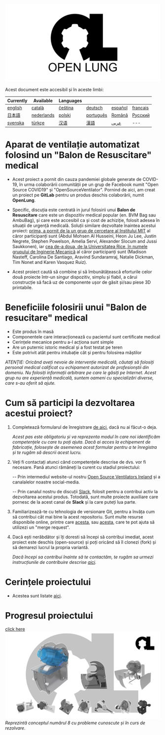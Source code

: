 ![Logo](images/OL_BANNER.png)

Acest document este accesibil și în aceste limbi:

| Currently | Available | Languages |   |   |   |
|---|---|---|---|---|---|
|[english](README.md) | [català](translations/README-ca.md) | [čeština](translations/README-cz.md)| [deutsch](translations/README-de.md) | [español](translations/README-es.md) | [français](translations/README-fr.md) |
| [日本語](translations/README-ja.md) | [nederlands](translations/README-nl.md) | [polski](translations/README-pl.md) | [português](translations/README-pt_BR.md) | [Română](translations/README-ro.md) | [Русский](translations/README-ru.md) |
| [svenska](translations/README-sv.md) | [türkçe](translations/README-tr.md) | [汉语](translations/README-zh-Hans.md) | [漢語](translations/README-zh-Hant.md) |[عربى](translations/README-ar.md)|---|

# Aparat de ventilație automatizat folosind un "Balon de Resuscitare" medical
- Acest proiect a pornit din cauza pandemiei globale generate de COVID-19, în urma colaborării comunității pe un grup de Facebook numit "Open Source COVID19" și "OpenSourceVentilator". Pornind de aici, am creat un proiect pe **GitLab** pentru un produs deschis colaborării, numit **OpenLung**.

- Specific, discuția este centrată in jurul folosirii unui **Balon de Resuscitare** care este un dispozitiv medical popular (en. BVM Bag sau AmbuBag), și care este accesibil ca și cost de achiziție, folosit adesea în situații de urgență medicală. Soluții similare dezvoltate înaintea acestui proiect: [prima, a pornit de la un grup de cercetare al Institului MIT](https://web.mit.edu/2.75/projects/DMD_2010_Al_Husseini.pdf) al căror participanți sunt (Abdul Mohsen Al Husseini, Heon Ju Lee, Justin Negrete, Stephen Powelson, Amelia Servi, Alexander Slocum and Jussi Saukkonen), iar [cea de-a doua, de la Universitatea Rice, în numele grupului de Inginerie Mecanică](http://oedk.rice.edu/Sys/PublicProfile/47585242/1063096) al căror participanți sunt (Madison Nasteff, Carolina De Santiago, Aravind Sundaramraj, Natalie Dickman, Tim Nonet and Karen Vasquez Ruiz).

- Acest proiect caută să combine și să îmbunătățească eforturile celor două proiecte într-un singur dispozitiv, simplu și fiabil, a cărui construcție să facă uz de componente ușor de găsit și/sau piese 3D printabile.

# Beneficiile folosirii unui "Balon de resucitare" medical

- Este produs în masă
- Componentele care interacționează cu pacientul sunt certificate medical
- Cerințele mecanice pentru a-l acționa sunt simple
- Are un puternic istoric medical și a fost testat pe teren
- Este potrivit atât pentru intubație cât și pentru folosirea măștilor

*ATENȚIE: Oricând aveți nevoie de intervenție medicală, căutați să folosiți personal medical calificat cu echipament autorizat de profesionștii din domeniu. Nu folosiți informații arbitrare pe care le găsiți pe Internet. Acest grup nu are experiență medicală, suntem oameni cu specializări diverse, care s-au oferit să ajute.*

# Cum să participi la dezvoltarea acestui proiect?
1. Completează formularul de înregistrare [de aici](https://opensourceventilator.ie/register), dacă nu ai făcut-o deja.

    *Acest pas este obligatoriu și va reprezenta modul în care noi identificăm competențele cu care tu poți ajuta. Dacă ai acces la echipement de fabricație, folosește de asemenea acest formular pentru a te înregistra și te rugăm să descrii acest lucru.*

2. Veți fi contactați atunci când competențele descrise de dvs. vor fi necesare. Pană atunci rămâneți la curent cu stadiul proiectului:

    -- Prin intermediul website-ul nostru [Open Source Ventilators Ireland](https://opensourceventilator.ie/) și a canalalelor noastre social-media.

    -- Prin canalul nostru de discuții [Slack](https://join.slack.com/t/osventilator/shared_invite/zt-czh5mtpg-z2QZX1xbxAmueOgSgy1tZw), folosit pentru a contribui activ la dezvoltarea acestui produs. Totodată, sunt multe proiecte auxiliare care pornesc de la acest canal de **Slack** și la care puteți lua parte.

3. Familiarizează-te cu tehnologia de versionare Git, pentru a învăța cum să contribui cât mai bine la acest repositoriu. Sunt multe resurse disponibile online, printre care [acesta](https://www.youtube.com/watch?v=enMumwvLAug), sau [acesta](https://docs.gitlab.com/ee/user/project/merge_requests/creating_merge_requests.html), care te pot ajuta să utilizezi un "merge request".

4. Dacă ești nerăbdător și îți doresti să începi să contribui imediat, acest proiect este deschis (open-source) și poți oricând să îl clonezi (fork) și să demarezi lucrul la propria variantă.

    *Dacă începi sa contribui înainte să te contactăm, te rugăm sa urmezi instrucțiunile de contribuire descrise [aici](https://gitlab.com/TrevorSmale/OSV-OpenLung/-/blob/master/CONTRIBUTING.md).*

# Cerințele proiectului
- Acestea sunt listate [aici](requirements/design-requirements.md).

# Progresul proiectului
[click here](concepts/)
![Current Mechanical Concept](images/current_concept.png)
*Reprezintă conceptul numărul 8 cu probleme cunoscute și în curs de rezolvare*.
